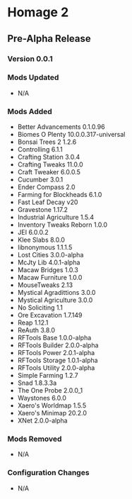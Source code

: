 # Homage 2  
## Pre-Alpha Release  
### Version 0.0.1  
### Mods Updated  
- N/A  

### Mods Added  
- Better Advancements 0.1.0.96  
- Biomes O Plenty 10.0.0.317-universal  
- Bonsai Trees 2 1.2.6  
- Controlling 6.1.1  
- Crafting Station 3.0.4  
- Crafting Tweaks 11.0.0  
- Craft Tweaker 6.0.0.5  
- Cucumber  3.0.1  
- Ender Compass 2.0  
- Farming for Blockheads 6.1.0  
- Fast Leaf Decay v20  
- Gravestone 1.17.2  
- Industrial Agriculture 1.5.4  
- Inventory Tweaks Reborn 1.0.0  
- JEI 6.0.0.2
- Klee Slabs 8.0.0  
- libnonymous 1.1.1.5  
- Lost Cities 3.0.0-alpha  
- McJty Lib 4.0.1-alpha  
- Macaw Bridges 1.0.3  
- Macaw Furniture 1.0.0  
- MouseTweaks 2.13  
- Mystical Agradittions 3.0.0  
- Mystical Agriculture 3.0.0  
- No Soliciting 1.1  
- Ore Excavation 1.7.149  
- Reap 1.12.1  
- ReAuth 3.8.0  
- RFTools Base 1.0.0-alpha  
- RFTools Builder 2.0.0-alpha  
- RFTools Power 2.0.1-alpha  
- RFTools Storage 1.0.1-alpha  
- RFTools Utility 2.0.0-alpha  
- Simple Farming 1.2.7  
- Snad 1.8.3.3a  
- The One Probe 2.0.0_1  
- Waystones 6.0.0  
- Xaero's Worldmap 1.5.5  
- Xaero's Minimap 20.2.0  
- XNet 2.0.0-alpha  

### Mods Removed  
- N/A  

### Configuration Changes  
- N/A  
